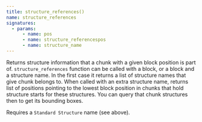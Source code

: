 ```yaml
---
title: structure_references()
name: structure_references
signatures:
  - params:
      - name: pos
      - name: structure_referencespos
      - name: structure_name
---
```


Returns structure information that a chunk with a given block position is part
of. `structure_references` function can be called with a block, or a block and a
structure name. In the first case it returns a list of structure names that give
chunk belongs to. When called with an extra structure name, returns list of
positions pointing to the lowest block position in chunks that hold structure
starts for these structures. You can query that chunk structures then to get its
bounding boxes.

Requires a `Standard Structure` name (see above).
